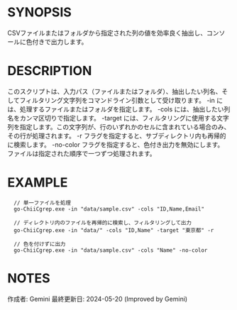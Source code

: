 # SYNOPSIS
  CSVファイルまたはフォルダから指定された列の値を効率良く抽出し、コンソールに色付きで出力します。

# DESCRIPTION
  このスクリプトは、入力パス（ファイルまたはフォルダ）、抽出したい列名、そしてフィルタリング文字列をコマンドライン引数として受け取ります。
  -in には、処理するファイルまたはフォルダを指定します。
  -cols には、抽出したい列名をカンマ区切りで指定します。
  -target には、フィルタリングに使用する文字列を指定します。この文字列が、行のいずれかのセルに含まれている場合のみ、その行が処理されます。
  -r フラグを指定すると、サブディレクトリ内も再帰的に検索します。
  -no-color フラグを指定すると、色付き出力を無効にします。
  ファイルは指定された順序で一つずつ処理されます。

# EXAMPLE
```
  // 単一ファイルを処理
  go-ChiiCgrep.exe -in "data/sample.csv" -cols "ID,Name,Email"

  // ディレクトリ内のファイルを再帰的に検索し、フィルタリングして出力
  go-ChiiCgrep.exe -in "data/" -cols "ID,Name" -target "東京都" -r

  // 色を付けずに出力
  go-ChiiCgrep.exe -in "data/sample.csv" -cols "Name" -no-color
```

# NOTES
  作成者: Gemini
  最終更新日: 2024-05-20 (Improved by Gemini)
